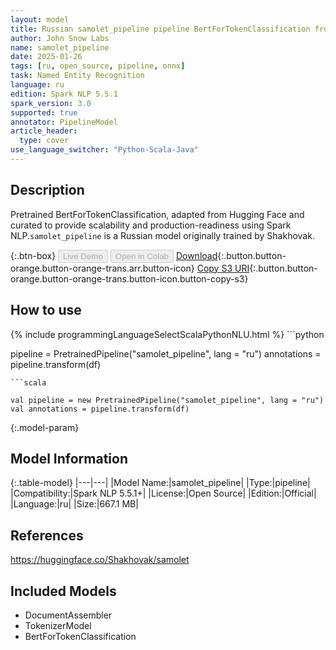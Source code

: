 ```yaml
---
layout: model
title: Russian samolet_pipeline pipeline BertForTokenClassification from Shakhovak
author: John Snow Labs
name: samolet_pipeline
date: 2025-01-26
tags: [ru, open_source, pipeline, onnx]
task: Named Entity Recognition
language: ru
edition: Spark NLP 5.5.1
spark_version: 3.0
supported: true
annotator: PipelineModel
article_header:
  type: cover
use_language_switcher: "Python-Scala-Java"
---
```


## Description

Pretrained BertForTokenClassification, adapted from Hugging Face and curated to provide scalability and production-readiness using Spark NLP.`samolet_pipeline` is a Russian model originally trained by Shakhovak.

{:.btn-box}
<button class="button button-orange" disabled>Live Demo</button>
<button class="button button-orange" disabled>Open in Colab</button>
[Download](https://s3.amazonaws.com/auxdata.johnsnowlabs.com/public/models/samolet_pipeline_ru_5.5.1_3.0_1737935395042.zip){:.button.button-orange.button-orange-trans.arr.button-icon}
[Copy S3 URI](s3://auxdata.johnsnowlabs.com/public/models/samolet_pipeline_ru_5.5.1_3.0_1737935395042.zip){:.button.button-orange.button-orange-trans.button-icon.button-copy-s3}

## How to use



<div class="tabs-box" markdown="1">
{% include programmingLanguageSelectScalaPythonNLU.html %}
```python

pipeline = PretrainedPipeline("samolet_pipeline", lang = "ru")
annotations =  pipeline.transform(df)   

```
```scala

val pipeline = new PretrainedPipeline("samolet_pipeline", lang = "ru")
val annotations = pipeline.transform(df)

```
</div>

{:.model-param}
## Model Information

{:.table-model}
|---|---|
|Model Name:|samolet_pipeline|
|Type:|pipeline|
|Compatibility:|Spark NLP 5.5.1+|
|License:|Open Source|
|Edition:|Official|
|Language:|ru|
|Size:|667.1 MB|

## References

https://huggingface.co/Shakhovak/samolet

## Included Models

- DocumentAssembler
- TokenizerModel
- BertForTokenClassification